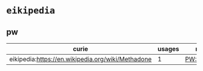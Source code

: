 # `eikipedia`

## pw

| curie                                             |   usages | nodes                                           |
|---------------------------------------------------|----------|-------------------------------------------------|
| eikipedia:https://en.wikipedia.org/wiki/Methadone |        1 | [PW:0001939](https://bioregistry.io/PW:0001939) |

